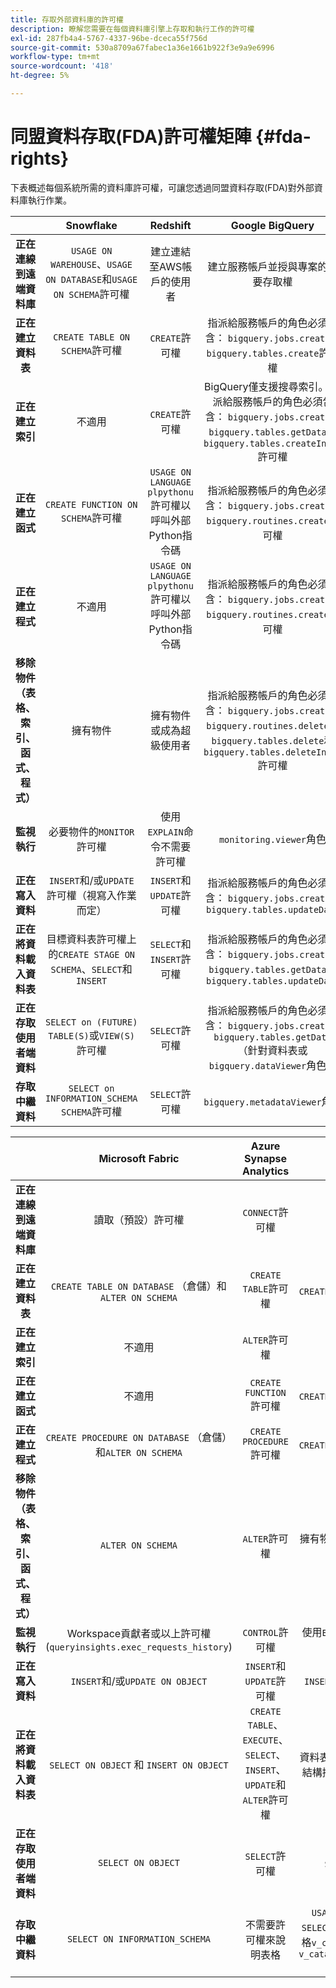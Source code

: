 ```yaml
---
title: 存取外部資料庫的許可權
description: 瞭解您需要在每個資料庫引擎上存取和執行工作的許可權
exl-id: 287fb4a4-5767-4337-96be-dceca55f756d
source-git-commit: 530a8709a67fabec1a36e1661b922f3e9a9e6996
workflow-type: tm+mt
source-wordcount: '418'
ht-degree: 5%

---
```


# 同盟資料存取(FDA)許可權矩陣 {#fda-rights}

下表概述每個系統所需的資料庫許可權，可讓您透過同盟資料存取(FDA)對外部資料庫執行作業。

|   | Snowflake | Redshift | Google BigQuery | Databricks |
|:-:|:-:|:-:|:-:|:-:|
| **正在連線到遠端資料庫** | `USAGE ON WAREHOUSE`、`USAGE ON DATABASE`和`USAGE ON SCHEMA`許可權 | 建立連結至AWS帳戶的使用者 | 建立服務帳戶並授與專案的主要存取權 | 目錄的`USE CATALOG`許可權和SQL倉儲的`CAN_USE`許可權 |
| **正在建立資料表** | `CREATE TABLE ON SCHEMA`許可權 | `CREATE`許可權 | 指派給服務帳戶的角色必須包含： `bigquery.jobs.create`和`bigquery.tables.create`許可權 | `USE SCHEMA`和`CREATE TABLE`許可權 |
| **正在建立索引** | 不適用 | `CREATE`許可權 | BigQuery僅支援搜尋索引。 指派給服務帳戶的角色必須包含： `bigquery.jobs.create`、`bigquery.tables.getData`和`bigquery.tables.createIndex`許可權 | 不適用 |
| **正在建立函式** | `CREATE FUNCTION ON SCHEMA`許可權 | `USAGE ON LANGUAGE plpythonu`許可權以呼叫外部Python指令碼 | 指派給服務帳戶的角色必須包含： `bigquery.jobs.create`和`bigquery.routines.create`許可權 | `CREATE FUNCTION`許可權 |
| **正在建立程式** | 不適用 | `USAGE ON LANGUAGE plpythonu`許可權以呼叫外部Python指令碼 | 指派給服務帳戶的角色必須包含： `bigquery.jobs.create`和`bigquery.routines.create`許可權 |  不適用 |
| **移除物件（表格、索引、函式、程式）** | 擁有物件 | 擁有物件或成為超級使用者 | 指派給服務帳戶的角色必須包含： `bigquery.jobs.create`、`bigquery.routines.delete`、`bigquery.tables.delete`和`bigquery.tables.deleteIndex`許可權 | 不適用 |
| **監視執行** | 必要物件的`MONITOR`許可權 | 使用`EXPLAIN`命令不需要許可權 | `monitoring.viewer`角色 | `CAN_VIEW`許可權 |
| **正在寫入資料** | `INSERT`和/或`UPDATE`許可權（視寫入作業而定） | `INSERT`和`UPDATE`許可權 | 指派給服務帳戶的角色必須包含： `bigquery.jobs.create`和`bigquery.tables.updateData` | `MODIFY`許可權 |
| **正在將資料載入資料表** | 目標資料表許可權上的`CREATE STAGE ON SCHEMA`、`SELECT`和`INSERT` | `SELECT`和`INSERT`許可權 | 指派給服務帳戶的角色必須包含： `bigquery.jobs.create`、`bigquery.tables.getData`和`bigquery.tables.updateData` | `SELECT`和`MODIFY`許可權 |
| **正在存取使用者端資料** | `SELECT on (FUTURE) TABLE(S)`或`VIEW(S)`許可權 | `SELECT`許可權 | 指派給服務帳戶的角色必須包含： `bigquery.jobs.create`和`bigquery.tables.getData` （針對資料表或`bigquery.dataViewer`角色） | `SELECT`許可權 |
| **存取中繼資料** | `SELECT on INFORMATION_SCHEMA SCHEMA`許可權 | `SELECT`許可權 | `bigquery.metadataViewer`角色 |  `SELECT on INFORMATION_SCHEMA SCHEMA`許可權 |


|   | Microsoft Fabric | Azure Synapse Analytics | Vertica |
|:-:|:-:|:-:|:-:|
| **正在連線到遠端資料庫** | 讀取（預設）許可權 | `CONNECT`許可權 | 不需要許可權 |
| **正在建立資料表** | `CREATE TABLE ON DATABASE` （倉儲）和`ALTER ON SCHEMA` | `CREATE TABLE`許可權 | `CREATE ON SCHEMA`許可權 |
| **正在建立索引** | 不適用 | `ALTER`許可權 | 不適用 |
| **正在建立函式** | 不適用 | `CREATE FUNCTION`許可權 | `CREATE ON SCHEMA`許可權 |
| **正在建立程式** | `CREATE PROCEDURE ON DATABASE` （倉儲）和`ALTER ON SCHEMA` | `CREATE PROCEDURE`許可權 | `CREATE ON SCHEMA`許可權 |
| **移除物件（表格、索引、函式、程式）** | `ALTER ON SCHEMA` | `ALTER`許可權 | 擁有物件或物件的`DROP`許可權 |
| **監視執行** | Workspace貢獻者或以上許可權(`queryinsights.exec_requests_history`) | `CONTROL`許可權 | 使用`EXPLAIN`陳述式不需要許可權 |
| **正在寫入資料** | `INSERT`和/或`UPDATE ON OBJECT` | `INSERT`和`UPDATE`許可權 | `INSERT`和`UPDATE`許可權 |
| **正在將資料載入資料表** | `SELECT ON OBJECT` 和 `INSERT ON OBJECT` | `CREATE TABLE`、`EXECUTE`、`SELECT`、`INSERT`、`UPDATE`和`ALTER`許可權 | 資料表的`INSERT`許可權，結構描述的`USAGE`許可權 |
| **正在存取使用者端資料** | `SELECT ON OBJECT` | `SELECT`許可權 | `SELECT`許可權 |
| **存取中繼資料** | `SELECT ON INFORMATION_SCHEMA` | 不需要許可權來說明表格 | `USAGE ON SCHEMA`、`SELECT on TABLE`以及表格`v_catalog.columns`和`v_catalog.view_columns`的許可權 |
